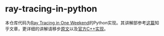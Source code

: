# ray-tracing-in-python

本仓库代码为[Ray Tracing in One Weekend](https://raytracing.github.io/books/RayTracingInOneWeekend.html)的Python实现。其讲解部参考[这篇](https://zhuanlan.zhihu.com/p/692188990)知乎文章，更详细的讲解请移步[原文](https://raytracing.github.io/books/RayTracingInOneWeekend.html)以及[官方C++实现](https://github.com/RayTracing/raytracing.github.io/tree/release/src/InOneWeekend)。